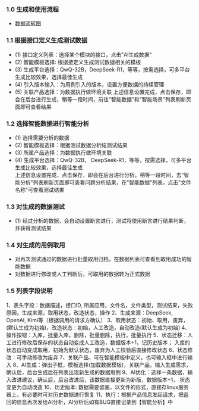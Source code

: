 ### 1.0 生成和使用流程
- [数据流转图](../image/智能数据流转图.png)

### 1.1 根据接口定义生成测试数据
- (1) 接口定义列表：选择某个模块的接口，点击"AI生成数据"
- (2) 智能模板选择: 根据接定义生成测试数据相关的模板
- (3) 生成平台选择：QwQ-32B，DeepSeek-R1，等等，按需选择，可多平台生成比较效果，选择最佳生成
- (4) 引入版本输入：为用例引入的版本，设置方便数据的持续管理
- (5) 关联产品选择：为数据执行做环境关联
   上述信息设置完成，点击保存，即会在后台进行生成，稍等一段时间，前往"智能数据"和"智能场景"列表刷新页面即可查看结果

### 1.2 选择智能数据进行智能分析
- (1) 选择需要分析的数据
- (2) 智能模板选择：根据测试数据分析结测试结果
- (3) 所属产品选择：为数据执行做环境关联
- (4) 生成平台选择：QwQ-32B， DeepSeek-R1，等等，按需选择，可多平台生成比较效果，选择最佳生成    
  上述信息设置完成，点击保存，即会在后台进行分析，稍等一段时间，去"智能分析"列表刷新页面即可查看问题分析结果，在"智能数据"列表，点击"文件名称"可查看测试结果

### 1.3 对生成的数据测试
- (1) 经过分析的数据，会自动设置断言进行，测试将使用断言进行结果判断，并获得测试结果

### 1.4 对生成的用例取用
- 对再次测试通过的数据进行批量取用归档，在数据列表可查看到取用成功的智能数据
- 对数据进行修改或人工判断后，可取用的数据转为正式数据

### 1.5 列表字段说明
1、表头字段：数据描述，接口ID, 所属应用，文件名，文件类型，测试结果，失败原因，生成来源，取用状态，改造状态，操作
2、生成来源：DeepSeek, OpenAI, Kimi等（根据调用的请求方确认）
3、取用状态：初始、取用，废弃，(默认生成为初始)，改造状态：初始，人工改造，自动改造(默认生成为初始)
4、操作按钮：入库，批量入库，删除，批量删除，执行，批量执行
5、状态迁移：人工进行修改后保存的状态自动变成人工改造，数据版本+1，记历史版本；
入库的状态自动变成取用，初始为默认状态，废弃为人工校验后直接修改状态
6、状态修改：可手动修改为废弃
7、关联产品、可在智能模板中定义，也可输入框中进行输入
8、AI生成：弹出子框，模板选择(加载数据模板)，关联产品，输入生成需求，确认后，后台生成后在列表出现新生成的数据用例
9、AI优化：选择一条数据，输入改进建议，确认后，后台改进后，该数据直接更新为新版，数据版本+1， 状态变更为自动改造
10、历史版本:  数据需要留底，以文件的形式，直接存linux服务器上，有必要时可对历史数据进行恢复
11、执行：根据产品信息发起请求，把返回的信息再次发给AI分析，AI分析后如有BUG直接记录到【智能分析】中